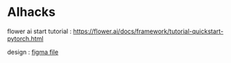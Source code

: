 # AIhacks

flower ai start tutorial : https://flower.ai/docs/framework/tutorial-quickstart-pytorch.html 

design : [figma file](https://www.figma.com/design/MrwOplFUpVYOCeHn1Ki35T/aihacks?node-id=0-1&p=f&t=VoieXtVuW1p85li8-0)
